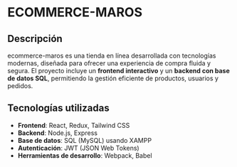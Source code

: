 # ECOMMERCE-MAROS

## Descripción

ecommerce-maros es una tienda en línea desarrollada con tecnologías modernas, diseñada para ofrecer una experiencia de compra fluida y segura. El proyecto incluye un **frontend interactivo** y un **backend con base de datos SQL**, permitiendo la gestión eficiente de productos, usuarios y pedidos.

## Tecnologías utilizadas

- **Frontend**: React, Redux, Tailwind CSS
- **Backend**: Node.js, Express
- **Base de datos**: SQL (MySQL) usando XAMPP
- **Autenticación**: JWT (JSON Web Tokens)
- **Herramientas de desarrollo**: Webpack, Babel